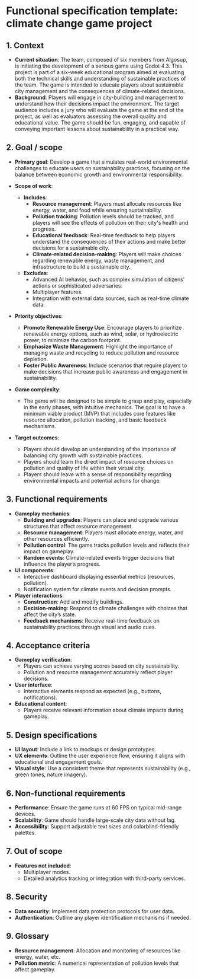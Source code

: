# Functional specification template: climate change game project

## 1. Context
- **Current situation**: The team, composed of six members from Algosup, is initiating the development of a serious game using Godot 4.3. This project is part of a six-week educational program aimed at evaluating both the technical skills and understanding of sustainable practices of the team. The game is intended to educate players about sustainable city management and the consequences of climate-related decisions.
- **Background**: Players will engage in city-building and management to understand how their decisions impact the environment. The target audience includes a jury who will evaluate the game at the end of the project, as well as evaluators assessing the overall quality and educational value. The game should be fun, engaging, and capable of conveying important lessons about sustainability in a practical way.

## 2. Goal / scope
- **Primary goal**: Develop a game that simulates real-world environmental challenges to educate users on sustainability practices, focusing on the balance between economic growth and environmental responsibility.
- **Scope of work**:
  - **Includes**:
    - **Resource management**: Players must allocate resources like energy, water, and food while ensuring sustainability.
    - **Pollution tracking**: Pollution levels should be tracked, and players will see the effects of pollution on their city's health and progress.
    - **Educational feedback**: Real-time feedback to help players understand the consequences of their actions and make better decisions for a sustainable city.
    - **Climate-related decision-making**: Players will make choices regarding renewable energy, waste management, and infrastructure to build a sustainable city.
  - **Excludes**:
    - Advanced AI behavior, such as complex simulation of citizens' actions or sophisticated adversaries.
    - Multiplayer features.
    - Integration with external data sources, such as real-time climate data.

- **Priority objectives**:
  - **Promote Renewable Energy Use**: Encourage players to prioritize renewable energy options, such as wind, solar, or hydroelectric power, to minimize the carbon footprint.
  - **Emphasize Waste Management**: Highlight the importance of managing waste and recycling to reduce pollution and resource depletion.
  - **Foster Public Awareness**: Include scenarios that require players to make decisions that increase public awareness and engagement in sustainability.

- **Game complexity**:
  - The game will be designed to be simple to grasp and play, especially in the early phases, with intuitive mechanics. The goal is to have a minimum viable product (MVP) that includes core features like resource allocation, pollution tracking, and basic feedback mechanisms.

- **Target outcomes**:
  - Players should develop an understanding of the importance of balancing city growth with sustainable practices.
  - Players should learn the direct impact of resource choices on pollution and quality of life within their virtual city.
  - Players should leave with a sense of responsibility regarding environmental impacts and potential actions for change.

## 3. Functional requirements
- **Gameplay mechanics**:
  - **Building and upgrades**: Players can place and upgrade various structures that affect resource management.
  - **Resource management**: Players must allocate energy, water, and other resources efficiently.
  - **Pollution control**: The game tracks pollution levels and reflects their impact on gameplay.
  - **Random events**: Climate-related events trigger decisions that influence the player’s progress.
- **UI components**:
  - Interactive dashboard displaying essential metrics (resources, pollution).
  - Notification system for climate events and decision prompts.
- **Player interactions**:
  - **Construction**: Add and modify buildings.
  - **Decision-making**: Respond to climate challenges with choices that affect the city’s state.
  - **Feedback mechanisms**: Receive real-time feedback on sustainability practices through visual and audio cues.

## 4. Acceptance criteria
- **Gameplay verification**:
  - Players can achieve varying scores based on city sustainability.
  - Pollution and resource management accurately reflect player decisions.
- **User interface**:
  - Interactive elements respond as expected (e.g., buttons, notifications).
- **Educational content**:
  - Players receive relevant information about climate impacts during gameplay.

## 5. Design specifications
- **UI layout**: Include a link to mockups or design prototypes.
- **UX elements**: Outline the user experience flow, ensuring it aligns with educational and engagement goals.
- **Visual style**: Use a consistent theme that represents sustainability (e.g., green tones, nature imagery).

## 6. Non-functional requirements
- **Performance**: Ensure the game runs at 60 FPS on typical mid-range devices.
- **Scalability**: Game should handle large-scale city data without lag.
- **Accessibility**: Support adjustable text sizes and colorblind-friendly palettes.

## 7. Out of scope
- **Features not included**:
  - Multiplayer modes.
  - Detailed analytics tracking or integration with third-party services.

## 8. Security
- **Data security**: Implement data protection protocols for user data.
- **Authentication**: Outline any player identification mechanisms if needed.

## 9. Glossary
- **Resource management**: Allocation and monitoring of resources like energy, water, etc.
- **Pollution metric**: A numerical representation of pollution levels that affect gameplay.
